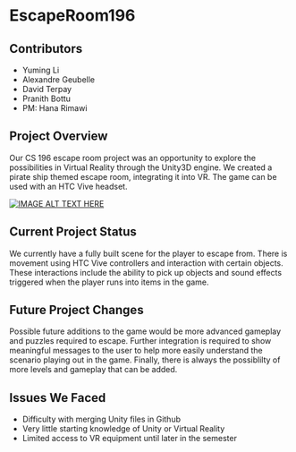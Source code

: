 # EscapeRoom196
## Contributors
* Yuming Li
* Alexandre Geubelle
* David Terpay
* Pranith Bottu
* PM: Hana Rimawi


## Project Overview
Our CS 196 escape room project was an opportunity to explore the possibilities in Virtual Reality through the Unity3D engine. We created a pirate ship themed escape room, integrating it into VR. The game can be used with an HTC Vive headset. 

[![IMAGE ALT TEXT HERE](https://img.youtube.com/vi/6Bk1Y8A9VVg/0.jpg)](https://www.youtube.com/watch?v=6Bk1Y8A9VVg)


## Current Project Status
We currently have a fully built scene for the player to escape from. There is movement using HTC Vive controllers and interaction with certain objects. These interactions include the ability to pick up objects and sound effects triggered when the player runs into items in the game.


## Future Project Changes
Possible future additions to the game would be more advanced gameplay and puzzles required to escape. Further integration is required to show meaningful messages to the user to help more easily understand the scenario playing out in the game. Finally, there is always the possiblilty of more levels and gameplay that can be added.


## Issues We Faced
* Difficulty with merging Unity files in Github
* Very little starting knowledge of Unity or Virtual Reality
* Limited access to VR equipment until later in the semester
